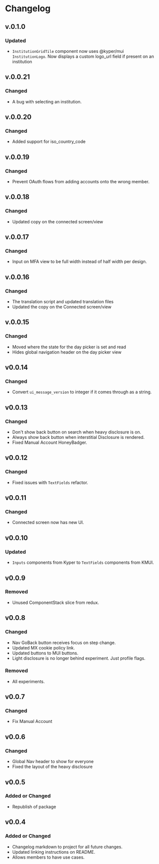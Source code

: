 # Changelog

## v.0.1.0

### Updated

- `InstitutionGridTile` component now uses @kyper/mui `InstitutionLogo`. Now displays a custom logo_url field if present on an institution

## v.0.0.21

### Changed

- A bug with selecting an institution.

## v.0.0.20

### Changed

- Added support for iso_country_code

## v.0.0.19

### Changed

- Prevent OAuth flows from adding accounts onto the wrong member.

## v.0.0.18

### Changed

- Updated copy on the connected screen/view

## v.0.0.17

### Changed

- Input on MFA view to be full width instead of half width per design.

## v.0.0.16

### Changed

- The translation script and updated translation files
- Updated the copy on the Connected screen/view

## v.0.0.15

### Changed

- Moved where the state for the day picker is set and read
- Hides global navigation header on the day picker view

## v0.0.14

### Changed

- Convert `ui_message_version` to integer if it comes through as a string.

## v0.0.13

### Changed

- Don't show back button on search when heavy disclosure is on.
- Always show back button when interstitial Disclosure is rendered.
- Fixed Manual Account HoneyBadger.

## v0.0.12

### Changed

- Fixed issues with `TextFields` refactor.

## v0.0.11

### Changed

- Connected screen now has new UI.

## v0.0.10

### Updated

- `Inputs` components from Kyper to `TextFields` components from KMUI.

## v0.0.9

### Removed

- Unused ComponentStack slice from redux.

## v0.0.8

### Changed

- Nav GoBack button receives focus on step change.
- Updated MX cookie policy link.
- Updated buttons to MUI buttons.
- Light disclosure is no longer behind experiment. Just profile flags.

### Removed

- All experiments.

## v0.0.7

### Changed

- Fix Manual Account

## v0.0.6

### Changed

- Global Nav header to show for everyone
- Fixed the layout of the heavy disclosure

## v0.0.5

### Added or Changed

- Republish of package

## v0.0.4

### Added or Changed

- Changelog markdown to project for all future changes.
- Updated linking instructions on README.
- Allows members to have use cases.
